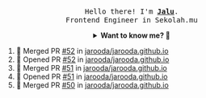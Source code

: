 <p align="center">
  <br />
  <samp>
    Hello there! I'm
    <b
      ><a
        rel="nofollow noopener noreferrer"
        target="_blank"
        href="https://jaluwibowo.id"
        >Jalu</a
      ></b
    >. <br />Frontend Engineer in Sekolah.mu<br />
  </samp>
</p>

<details align="center">
  <summary>
    <b>Want to know me? 🤔</b>
  </summary>
  <samp>
  <b><h2 style="color:#228B22"> 👇 L E T ' S &nbsp; G O 👇 </h2></b>

  <div style="display: flex; align-items: center;">
    <img src="https://raw.githubusercontent.com/jarooda/jarooda/main/assets/line-md--linkedin.svg" alt="linkedin logo">
    <a
      rel="nofollow noopener noreferrer"
      target="_blank"
      href="https://www.linkedin.com/in/jaluwibowoaji/">
      Jalu Wibowo Aji
    </a>
  </div>

  <div style="display: flex; align-items: center;">
    <img src="https://raw.githubusercontent.com/jarooda/jarooda/main/assets/line-md--twitter-x-alt.svg" alt="x logo">
    <a
      rel="nofollow noopener noreferrer"
      target="_blank"
      href="https://x.com/jaluwibowoaji">
      @jaluwibowo
    </a>
  </div>

  <div style="display: flex; align-items: center;">
    <img src="https://raw.githubusercontent.com/jarooda/jarooda/main/assets/line-md--email.svg" alt="email logo">
    <a
      rel="nofollow noopener noreferrer"
      target="_blank"
      href="https://www.jaluwibowo.id/#contactme">
      me@jaluwibowo.id
    </a>
  </div>
  </samp>
</details>

<!--START_SECTION:activity-->
1. 🎉 Merged PR [#52](https://github.com/jarooda/jarooda.github.io/pull/52) in [jarooda/jarooda.github.io](https://github.com/jarooda/jarooda.github.io)
2. 💪 Opened PR [#52](https://github.com/jarooda/jarooda.github.io/pull/52) in [jarooda/jarooda.github.io](https://github.com/jarooda/jarooda.github.io)
3. 🎉 Merged PR [#51](https://github.com/jarooda/jarooda.github.io/pull/51) in [jarooda/jarooda.github.io](https://github.com/jarooda/jarooda.github.io)
4. 💪 Opened PR [#51](https://github.com/jarooda/jarooda.github.io/pull/51) in [jarooda/jarooda.github.io](https://github.com/jarooda/jarooda.github.io)
5. 🎉 Merged PR [#50](https://github.com/jarooda/jarooda.github.io/pull/50) in [jarooda/jarooda.github.io](https://github.com/jarooda/jarooda.github.io)
<!--END_SECTION:activity-->
